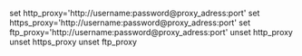 set http_proxy='http://username:password@proxy_adress:port'
set https_proxy='http://username:password@proxy_adress:port'
set ftp_proxy='http://username:password@proxy_adress:port'
unset http_proxy
unset https_proxy
unset ftp_proxy
